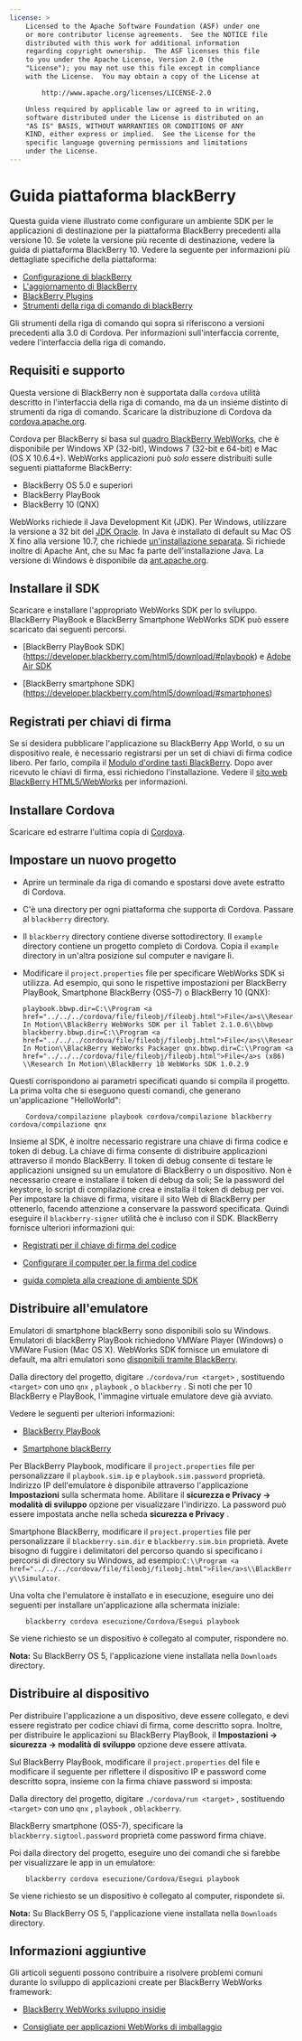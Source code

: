 ```yaml
---
license: >
    Licensed to the Apache Software Foundation (ASF) under one
    or more contributor license agreements.  See the NOTICE file
    distributed with this work for additional information
    regarding copyright ownership.  The ASF licenses this file
    to you under the Apache License, Version 2.0 (the
    "License"); you may not use this file except in compliance
    with the License.  You may obtain a copy of the License at

        http://www.apache.org/licenses/LICENSE-2.0

    Unless required by applicable law or agreed to in writing,
    software distributed under the License is distributed on an
    "AS IS" BASIS, WITHOUT WARRANTIES OR CONDITIONS OF ANY
    KIND, either express or implied.  See the License for the
    specific language governing permissions and limitations
    under the License.
---
```


# Guida piattaforma blackBerry

Questa guida viene illustrato come configurare un ambiente SDK per le applicazioni di destinazione per la piattaforma BlackBerry precedenti alla versione 10. Se volete la versione più recente di destinazione, vedere la guida di piattaforma BlackBerry 10. Vedere la seguente per informazioni più dettagliate specifiche della piattaforma:

*   <a href="../blackberry10/config.html">Configurazione di blackBerry</a>
*   <a href="../blackberry10/upgrading.html">L'aggiornamento di BlackBerry</a>
*   <a href="plugin.html">BlackBerry Plugins</a>
*   <a href="tools.html">Strumenti della riga di comando di blackBerry</a>

Gli strumenti della riga di comando qui sopra si riferiscono a versioni precedenti alla 3.0 di Cordova. Per informazioni sull'interfaccia corrente, vedere l'interfaccia della riga di comando.

## Requisiti e supporto

Questa versione di BlackBerry non è supportata dalla `cordova` utilità descritto in l'interfaccia della riga di comando, ma da un insieme distinto di strumenti da riga di comando. Scaricare la distribuzione di Cordova da [cordova.apache.org][1].

 [1]: http://cordova.apache.org/#download

Cordova per BlackBerry si basa sul [quadro BlackBerry WebWorks][2], che è disponibile per Windows XP (32-bit), Windows 7 (32-bit e 64-bit) e Mac (OS X 10.6.4+). WebWorks applicazioni può *solo* essere distribuiti sulle seguenti piattaforme BlackBerry:

 [2]: https://bdsc.webapps.blackberry.com/html5

*   BlackBerry OS 5.0 e superiori
*   BlackBerry PlayBook
*   BlackBerry 10 (QNX)

WebWorks richiede il Java Development Kit (JDK). Per Windows, utilizzare la versione a 32 bit del [JDK Oracle][3]. In Java è installato di default su Mac OS X fino alla versione 10.7, che richiede [un'installazione separata][4]. Si richiede inoltre di Apache Ant, che su Mac fa parte dell'installazione Java. La versione di Windows è disponibile da [ant.apache.org][5].

 [3]: http://www.oracle.com/technetwork/java/javase/downloads/index.html#jdk
 [4]: http://support.apple.com/kb/DL1421
 [5]: http://ant.apache.org/bindownload.cgi

## Installare il SDK

Scaricare e installare l'appropriato WebWorks SDK per lo sviluppo. BlackBerry PlayBook e BlackBerry Smartphone WebWorks SDK può essere scaricato dai seguenti percorsi.

*   \[BlackBerry PlayBook SDK\] (https://developer.blackberry.com/html5/download/#playbook) e [Adobe Air SDK][6]

*   \[BlackBerry smartphone SDK\] (https://developer.blackberry.com/html5/download/#smartphones)

 [6]: http://www.adobe.com/devnet/air/air-sdk-download.html

## Registrati per chiavi di firma

Se si desidera pubblicare l'applicazione su BlackBerry App World, o su un dispositivo reale, è necessario registrarsi per un set di chiavi di firma codice libero. Per farlo, compila il [Modulo d'ordine tasti BlackBerry][7]. Dopo aver ricevuto le chiavi di firma, essi richiedono l'installazione. Vedere il [sito web BlackBerry HTML5/WebWorks][8] per informazioni.

 [7]: https://www.blackberry.com/SignedKeys
 [8]: https://developer.blackberry.com/html5/documentation/signing_setup_bb10_apps_2008396_11.html

## Installare Cordova

Scaricare ed estrarre l'ultima copia di [Cordova][1].

## Impostare un nuovo progetto

*   Aprire un terminale da riga di comando e spostarsi dove avete estratto di Cordova.

*   C'è una directory per ogni piattaforma che supporta di Cordova. Passare al `blackberry` directory.

*   Il `blackberry` directory contiene diverse sottodirectory. Il `example` directory contiene un progetto completo di Cordova. Copia il `example` directory in un'altra posizione sul computer e navigare lì.

*   Modificare il `project.properties` file per specificare WebWorks SDK si utilizza. Ad esempio, qui sono le rispettive impostazioni per BlackBerry PlayBook, Smartphone BlackBerry (OS5-7) o BlackBerry 10 (QNX):
    
        playbook.bbwp.dir=C:\\Program <a href="../../../cordova/file/fileobj/fileobj.html">File</a>s\\Research In Motion\\BlackBerry WebWorks SDK per il Tablet 2.1.0.6\\bbwp blackberry.bbwp.dir=C:\\Program <a href="../../../cordova/file/fileobj/fileobj.html">File</a>s\\Research In Motion\\BlackBerry WebWorks Packager qnx.bbwp.dir=C:\\Program <a href="../../../cordova/file/fileobj/fileobj.html">File</a>s (x86) \\Research In Motion\\BlackBerry 10 WebWorks SDK 1.0.2.9
        

Questi corrispondono ai parametri specificati quando si compila il progetto. La prima volta che si eseguono questi comandi, che generano un'applicazione "HelloWorld":

        Cordova/compilazione playbook cordova/compilazione blackberry cordova/compilazione qnx
    

Insieme al SDK, è inoltre necessario registrare una chiave di firma codice e token di debug. La chiave di firma consente di distribuire applicazioni attraverso il mondo BlackBerry. Il token di debug consente di testare le applicazioni unsigned su un emulatore di BlackBerry o un dispositivo. Non è necessario creare e installare il token di debug da soli; Se la password del keystore, lo script di compilazione crea e installa il token di debug per voi. Per impostare la chiave di firma, visitare il sito Web di BlackBerry per ottenerlo, facendo attenzione a conservare la password specificata. Quindi eseguire il `blackberry-signer` utilità che è incluso con il SDK. BlackBerry fornisce ulteriori informazioni qui:

*   [Registrati per il chiave di firma del codice][9]

*   [Configurare il computer per la firma del codice][10]

*   [guida completa alla creazione di ambiente SDK][11]

 [9]: https://www.blackberry.com/SignedKeys/codesigning.html
 [10]: http://developer.blackberry.com/html5/documentation/set_up_for_signing.html
 [11]: http://developer.blackberry.com/native/documentation/bb10/com.qnx.doc.native_sdk.quickstart/topic/set_up_your_environment.html

## Distribuire all'emulatore

Emulatori di smartphone blackBerry sono disponibili solo su Windows. Emulatori di blackBerry PlayBook richiedono VMWare Player (Windows) o VMWare Fusion (Mac OS X). WebWorks SDK fornisce un emulatore di default, ma altri emulatori sono [disponibili tramite BlackBerry][12].

 [12]: http://us.blackberry.com/developers/resources/simulators.jsp

Dalla directory del progetto, digitare `./cordova/run <target>` , sostituendo `<target>` con uno `qnx` , `playbook` , o `blackberry` . Si noti che per 10 BlackBerry e PlayBook, l'immagine virtuale emulatore deve già avviato.

Vedere le seguenti per ulteriori informazioni:

*   [BlackBerry PlayBook][13]

*   [Smartphone blackBerry][14]

 [13]: https://developer.blackberry.com/html5/documentation/using_the_tablet_simulator_1866980_11.html
 [14]: https://developer.blackberry.com/html5/documentation/run_your_app_on_smartphone_sim_1876976_11.html

Per BlackBerry Playbook, modificare il `project.properties` file per personalizzare il `playbook.sim.ip` e `playbook.sim.password` proprietà. Indirizzo IP dell'emulatore è disponibile attraverso l'applicazione **Impostazioni** sulla schermata home. Abilitare il **sicurezza e Privacy → modalità di sviluppo** opzione per visualizzare l'indirizzo. La password può essere impostata anche nella scheda **sicurezza e Privacy** .

Smartphone BlackBerry, modificare il `project.properties` file per personalizzare il `blackberry.sim.dir` e `blackberry.sim.bin` proprietà. Avete bisogno di fuggire i delimitatori del percorso quando si specificano i percorsi di directory su Windows, ad esempio:`C:\\Program
<a href="../../../cordova/file/fileobj/fileobj.html">File</a>s\\BlackBerry\\Simulator`.

Una volta che l'emulatore è installato e in esecuzione, eseguire uno dei seguenti per installare un'applicazione alla schermata iniziale:

        blackberry cordova esecuzione/Cordova/Esegui playbook
    

Se viene richiesto se un dispositivo è collegato al computer, rispondere no.

**Nota:** Su BlackBerry OS 5, l'applicazione viene installata nella `Downloads` directory.

## Distribuire al dispositivo

Per distribuire l'applicazione a un dispositivo, deve essere collegato, e devi essere registrato per codice chiavi di firma, come descritto sopra. Inoltre, per distribuire le applicazioni su BlackBerry PlayBook, il **Impostazioni → sicurezza → modalità di sviluppo** opzione deve essere attivata.

Sul BlackBerry PlayBook, modificare il `project.properties` del file e modificare il seguente per riflettere il dispositivo IP e password come descritto sopra, insieme con la firma chiave password si imposta:

Dalla directory del progetto, digitare `./cordova/run <target>` , sostituendo `<target>` con uno `qnx` , `playbook` , o`blackberry`.

BlackBerry smartphone (OS5-7), specificare la `blackberry.sigtool.password` proprietà come password firma chiave.

Poi dalla directory del progetto, eseguire uno dei comandi che si farebbe per visualizzare le app in un emulatore:

        blackberry cordova esecuzione/Cordova/Esegui playbook
    

Se viene richiesto se un dispositivo è collegato al computer, rispondete sì.

**Nota:** Su BlackBerry OS 5, l'applicazione viene installata nella `Downloads` directory.

## Informazioni aggiuntive

Gli articoli seguenti possono contribuire a risolvere problemi comuni durante lo sviluppo di applicazioni create per BlackBerry WebWorks framework:

*   [BlackBerry WebWorks sviluppo insidie][15]

*   [Consigliate per applicazioni WebWorks di imballaggio][16]

 [15]: http://supportforums.blackberry.com/t5/Web-and-WebWorks-Development/Common-BlackBerry-WebWorks-development-pitfalls-that-can-be/ta-p/624712
 [16]: https://bdsc.webapps.blackberrycom/html5/documentation/ww_developing/bestpractice_compiling_ww_apps_1873324_11.html